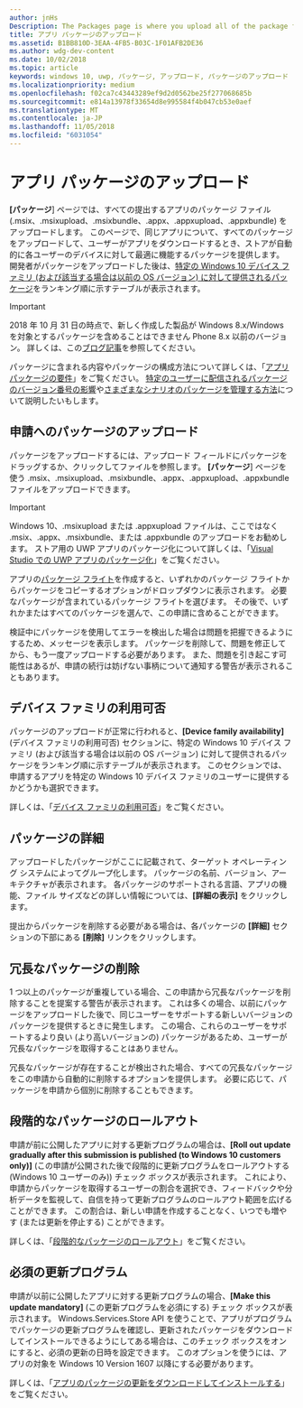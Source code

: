 ```yaml
---
author: jnHs
Description: The Packages page is where you upload all of the package files (.appxupload, .appx, .appxbundle, and/or .xap) for the app that you're submitting.
title: アプリ パッケージのアップロード
ms.assetid: B1BB810D-3EAA-4FB5-B03C-1F01AFB2DE36
ms.author: wdg-dev-content
ms.date: 10/02/2018
ms.topic: article
keywords: windows 10, uwp, パッケージ, アップロード, パッケージのアップロード
ms.localizationpriority: medium
ms.openlocfilehash: f02ca7c43443289ef9d2d0562be25f277068685b
ms.sourcegitcommit: e814a13978f33654d8e995584f4b047cb53e0aef
ms.translationtype: MT
ms.contentlocale: ja-JP
ms.lasthandoff: 11/05/2018
ms.locfileid: "6031054"
---
```

# <a name="upload-app-packages"></a>アプリ パッケージのアップロード

**[パッケージ**] ページでは、すべての提出するアプリのパッケージ ファイル (.msix、.msixupload、.msixbundle、.appx、.appxupload、.appxbundle) をアップロードします。 このページで、同じアプリについて、すべてのパッケージをアップロードして、ユーザーがアプリをダウンロードするとき、ストアが自動的に各ユーザーのデバイスに対して最適に機能するパッケージを提供します。 開発者がパッケージをアップロードした後は、[特定の Windows 10 デバイス ファミリ (および該当する場合は以前の OS バージョン) に対して提供されるパッケージ](#device-family-availability)をランキング順に示すテーブルが表示されます。

> [!IMPORTANT]
> 2018 年 10 月 31 日の時点で、新しく作成した製品が Windows 8.x/Windows を対象とするパッケージを含めることはできません Phone 8.x 以前のバージョン。 詳しくは、この[ブログ記事](https://blogs.windows.com/buildingapps/2018/08/20/important-dates-regarding-apps-with-windows-phone-8-x-and-earlier-and-windows-8-8-1-packages-submitted-to-microsoft-store/#SzKghBbqDMlmAO4c.97)を参照してください。

パッケージに含まれる内容やパッケージの構成方法について詳しくは、「[アプリ パッケージの要件](app-package-requirements.md)」をご覧ください。 [特定のユーザーに配信されるパッケージのバージョン番号の影響](package-version-numbering.md)や[さまざまなシナリオのパッケージを管理する方法](guidance-for-app-package-management.md)について説明したいもします。


## <a name="uploading-packages-to-your-submission"></a>申請へのパッケージのアップロード

パッケージをアップロードするには、アップロード フィールドにパッケージをドラッグするか、クリックしてファイルを参照します。 **[パッケージ**] ページを使う .msix、.msixupload、.msixbundle、.appx、.appxupload、.appxbundle ファイルをアップロードできます。

> [!IMPORTANT]
> Windows 10、.msixupload または .appxupload ファイルは、ここではなく .msix、.appx、.msixbundle、または .appxbundle のアップロードをお勧めします。  ストア用の UWP アプリのパッケージ化について詳しくは、「[Visual Studio での UWP アプリのパッケージ化](../packaging/packaging-uwp-apps.md)」をご覧ください。

アプリの[パッケージ フライト](package-flights.md)を作成すると、いずれかのパッケージ フライトからパッケージをコピーするオプションがドロップダウンに表示されます。 必要なパッケージが含まれているパッケージ フライトを選びます。 その後で、いずれかまたはすべてのパッケージを選んで、この申請に含めることができます。

検証中にパッケージを使用してエラーを検出した場合は問題を把握できるようにするため、メッセージを表示します。 パッケージを削除して、問題を修正してから、もう一度アップロードする必要があります。 また、問題を引き起こす可能性はあるが、申請の続行は妨げない事柄について通知する警告が表示されることもあります。


## <a name="device-family-availability"></a>デバイス ファミリの利用可否

パッケージのアップロードが正常に行われると、**[Device family availability]** (デバイス ファミリの利用可否) セクションに、特定の Windows 10 デバイス ファミリ (および該当する場合は以前の OS バージョン) に対して提供されるパッケージをランキング順に示すテーブルが表示されます。 このセクションでは、申請するアプリを特定の Windows 10 デバイス ファミリのユーザーに提供するかどうかも選択できます。

詳しくは、「[デバイス ファミリの利用可否](device-family-availability.md)」をご覧ください。


## <a name="package-details"></a>パッケージの詳細

アップロードしたパッケージがここに記載されて、ターゲット オペレーティング システムによってグループ化します。 パッケージの名前、バージョン、アーキテクチャが表示されます。 各パッケージのサポートされる言語、アプリの機能、ファイル サイズなどの詳しい情報については、**[詳細の表示]** をクリックします。

提出からパッケージを削除する必要がある場合は、各パッケージの **[詳細]** セクションの下部にある **[削除]** リンクをクリックします。


## <a name="removing-redundant-packages"></a>冗長なパッケージの削除

1 つ以上のパッケージが重複している場合、この申請から冗長なパッケージを削除することを提案する警告が表示されます。 これは多くの場合、以前にパッケージをアップロードした後で、同じユーザーをサポートする新しいバージョンのパッケージを提供するときに発生します。 この場合、これらのユーザーをサポートするより良い (より高いバージョンの) パッケージがあるため、ユーザーが冗長なパッケージを取得することはありません。

冗長なパッケージが存在することが検出された場合、すべての冗長なパッケージをこの申請から自動的に削除するオプションを提供します。 必要に応じて、パッケージを申請から個別に削除することもできます。


## <a name="gradual-package-rollout"></a>段階的なパッケージのロールアウト

申請が前に公開したアプリに対する更新プログラムの場合は、**[Roll out update gradually after this submission is published (to Windows 10 customers only)]** (この申請が公開された後で段階的に更新プログラムをロールアウトする (Windows 10 ユーザーのみ)) チェック ボックスが表示されます。 これにより、申請からパッケージを取得するユーザーの割合を選択でき、フィードバックや分析データを監視して、自信を持って更新プログラムのロールアウト範囲を広げることができます。 この割合は、新しい申請を作成することなく、いつでも増やす (または更新を停止する) ことができます。 

詳しくは、「[段階的なパッケージのロールアウト](gradual-package-rollout.md)」をご覧ください。


## <a name="mandatory-update"></a>必須の更新プログラム

申請が以前に公開したアプリに対する更新プログラムの場合、**[Make this update mandatory]** (この更新プログラムを必須にする) チェック ボックスが表示されます。 Windows.Services.Store API を使うことで、アプリがプログラムでパッケージの更新プログラムを確認し、更新されたパッケージをダウンロードしてインストールできるようにしてある場合は、このチェック ボックスをオンにすると、必須の更新の日時を設定できます。 このオプションを使うには、アプリの対象を Windows 10 Version 1607 以降にする必要があります。

詳しくは、「[アプリのパッケージの更新をダウンロードしてインストールする](../packaging/self-install-package-updates.md)」をご覧ください。

 




